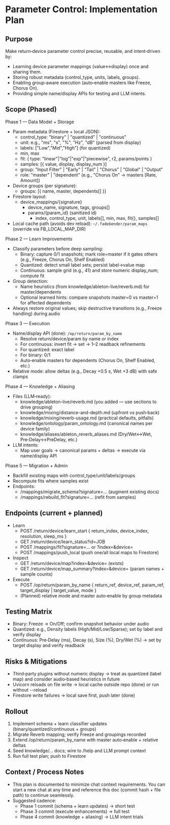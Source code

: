 Parameter Control: Implementation Plan
======================================

Purpose
-------
Make return‑device parameter control precise, reusable, and intent‑driven by:
- Learning device parameter mappings (value↔display) once and sharing them.
- Storing robust metadata (control_type, units, labels, groups).
- Enabling group‑aware execution (auto‑enable masters like Freeze, Chorus On).
- Providing simple name/display APIs for testing and LLM intents.

Scope (Phased)
--------------
Phase 1 — Data Model + Storage
- Param metadata (Firestore + local JSON):
  - control_type: "binary" | "quantized" | "continuous"
  - unit: e.g., "ms", "s", "%", "Hz", "dB" (parsed from display)
  - labels: ["Low","Mid","High"] (for quantized)
  - min, max
  - fit: { type: "linear"|"log"|"exp"|"piecewise", r2, params/points }
  - samples: [{ value, display, display_num }]
  - group: "Input Filter" | "Early" | "Tail" | "Chorus" | "Global" | "Output"
  - role: "master" | "dependent" (e.g., "Chorus On" → masters [Rate, Amount])
- Device groups (per signature):
  - groups: [{ name, master, dependents[] }]
- Firestore layout:
  - device_mappings/{signature}
    - device_name, signature, tags, groups[]
    - params/{param_id} (sanitized id)
      - index, control_type, unit, labels[], min, max, fit{}, samples[]
- Local cache path (avoids dev reload): `~/.fadebender/param_maps` (override via FB_LOCAL_MAP_DIR)

Phase 2 — Learn Improvements
- Classify parameters before deep sampling:
  - Binary: capture 0/1 snapshots; mark role=master if it gates others (e.g., Freeze, Chorus On, Shelf Enabled)
  - Quantized: detect small label sets; persist label→value map
  - Continuous: sample grid (e.g., 41) and store numeric display_num; compute fit
- Group detection:
  - Name heuristics (from knowledge/ableton-live/reverb.md) for master/dependents
  - Optional learned hints: compare snapshots master=0 vs master=1 for affected dependents
- Always restore original values; skip destructive transitions (e.g., Freeze handling) during audio

Phase 3 — Execution
- Name/display API (done): `/op/return/param_by_name`
  - Resolve return/device/param by name or index
  - For continuous: invert fit → set → 1–2 readback refinements
  - For quantized: exact label
  - For binary: 0/1
  - Auto‑enable masters for dependents (Chorus On, Shelf Enabled, etc.)
- Relative mode: allow deltas (e.g., Decay +0.5 s, Wet +3 dB) with safe clamps

Phase 4 — Knowledge + Aliasing
- Files (LLM‑ready):
  - knowledge/ableton-live/reverb.md (you added — use sections to drive grouping)
  - knowledge/mixing/distance-and-depth.md (upfront vs push‑back)
  - knowledge/mixing/reverb-usage.md (practical defaults, pitfalls)
  - knowledge/ontology/param_ontology.md (canonical names per device family)
  - knowledge/aliases/ableton_reverb_aliases.md (Dry/Wet↔Wet, Pre‑Delay↔PreDelay, etc.)
- LLM intents:
  - Map user goals → canonical params + deltas → execute via name/display API

Phase 5 — Migration + Admin
- Backfill existing maps with control_type/unit/labels/groups
- Recompute fits where samples exist
- Endpoints:
  - /mappings/migrate_schema?signature=… (augment existing docs)
  - /mappings/rebuild_fit?signature=… (refit from samples)

Endpoints (current + planned)
-----------------------------
- Learn
  - POST /return/device/learn_start { return_index, device_index, resolution, sleep_ms }
  - GET  /return/device/learn_status?id=JOB
  - POST /mappings/fit?signature=… or ?index=&device=
  - POST /mappings/push_local (push one/all local maps to Firestore)
- Inspect
  - GET  /return/device/map?index=&device= (exists)
  - GET  /return/device/map_summary?index=&device= (param names + sample counts)
- Execute
  - POST /op/return/param_by_name { return_ref, device_ref, param_ref, target_display | target_value, mode }
  - (Planned) relative mode and master auto‑enable by group metadata

Testing Matrix
--------------
- Binary: Freeze → On/Off; confirm snapshot behavior under audio
- Quantized: e.g., Density labels (High/Mid/Low/Sparse); set by label and verify display
- Continuous: Pre‑Delay (ms), Decay (s), Size (%), Dry/Wet (%) → set by target display and verify readback

Risks & Mitigations
-------------------
- Third‑party plugins without numeric display → treat as quantized (label map) and consider audio‑based heuristics in future
- Uvicorn reloads on file write → local cache outside repo (done) or run without --reload
- Firestore write failures → local save first, push later (done)

Rollout
-------
1) Implement schema + learn classifier updates (binary/quantized/continuous + groups)
2) Migrate Reverb mapping; verify Freeze and groupings recorded
3) Extend /op/return/param_by_name with master auto‑enable + relative deltas
4) Seed knowledge/… docs; wire to /help and LLM prompt context
5) Run full test plan; push to Firestore

Context / Process Notes
-----------------------
- This plan is documented to minimize chat context requirements. You can start a new chat at any time and reference this doc (commit hash + file path) to continue seamlessly.
- Suggested cadence:
  - Phase 1 commit (schema + learn updates) → short test
  - Phase 3 commit (execute enhancements) → full test
  - Phase 4 commit (knowledge + aliasing) → LLM intent trials

